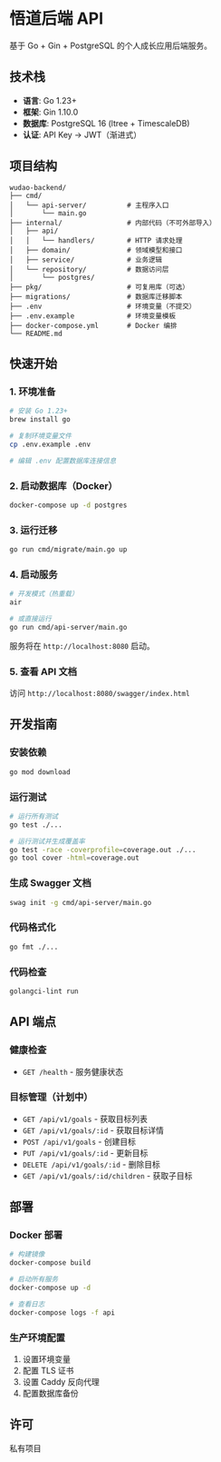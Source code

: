 # 悟道后端 API

基于 Go + Gin + PostgreSQL 的个人成长应用后端服务。

## 技术栈

- **语言**: Go 1.23+
- **框架**: Gin 1.10.0
- **数据库**: PostgreSQL 16 (ltree + TimescaleDB)
- **认证**: API Key → JWT（渐进式）

## 项目结构

```
wudao-backend/
├── cmd/
│   └── api-server/          # 主程序入口
│       └── main.go
├── internal/                # 内部代码（不可外部导入）
│   ├── api/
│   │   └── handlers/        # HTTP 请求处理
│   ├── domain/              # 领域模型和接口
│   ├── service/             # 业务逻辑
│   └── repository/          # 数据访问层
│       └── postgres/
├── pkg/                     # 可复用库（可选）
├── migrations/              # 数据库迁移脚本
├── .env                     # 环境变量（不提交）
├── .env.example             # 环境变量模板
├── docker-compose.yml       # Docker 编排
└── README.md
```

## 快速开始

### 1. 环境准备

```bash
# 安装 Go 1.23+
brew install go

# 复制环境变量文件
cp .env.example .env

# 编辑 .env 配置数据库连接信息
```

### 2. 启动数据库（Docker）

```bash
docker-compose up -d postgres
```

### 3. 运行迁移

```bash
go run cmd/migrate/main.go up
```

### 4. 启动服务

```bash
# 开发模式（热重载）
air

# 或直接运行
go run cmd/api-server/main.go
```

服务将在 `http://localhost:8080` 启动。

### 5. 查看 API 文档

访问 `http://localhost:8080/swagger/index.html`

## 开发指南

### 安装依赖

```bash
go mod download
```

### 运行测试

```bash
# 运行所有测试
go test ./...

# 运行测试并生成覆盖率
go test -race -coverprofile=coverage.out ./...
go tool cover -html=coverage.out
```

### 生成 Swagger 文档

```bash
swag init -g cmd/api-server/main.go
```

### 代码格式化

```bash
go fmt ./...
```

### 代码检查

```bash
golangci-lint run
```

## API 端点

### 健康检查

- `GET /health` - 服务健康状态

### 目标管理（计划中）

- `GET /api/v1/goals` - 获取目标列表
- `GET /api/v1/goals/:id` - 获取目标详情
- `POST /api/v1/goals` - 创建目标
- `PUT /api/v1/goals/:id` - 更新目标
- `DELETE /api/v1/goals/:id` - 删除目标
- `GET /api/v1/goals/:id/children` - 获取子目标

## 部署

### Docker 部署

```bash
# 构建镜像
docker-compose build

# 启动所有服务
docker-compose up -d

# 查看日志
docker-compose logs -f api
```

### 生产环境配置

1. 设置环境变量
2. 配置 TLS 证书
3. 设置 Caddy 反向代理
4. 配置数据库备份

## 许可

私有项目
